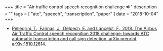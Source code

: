 +++
title = "Air traffic control speech recognition challenge :sound:"
description = ""
tags = [
    "atc",
    "speech",
    "transcription",
    "paper"
]
date = "2018-10-04"
+++

- [Pellegrini, T., Farinas, J., Delpech, E. and Lancelot, F., 2018. The Airbus Air Traffic Control speech recognition 2018 challenge: towards ATC automatic transcription and call sign detection. arXiv preprint arXiv:1810.12614.](https://arxiv.org/pdf/1810.12614.pdf)
